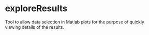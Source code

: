 # exploreResults
Tool to allow data selection in Matlab plots for the purpose of quickly viewing details of the results.
